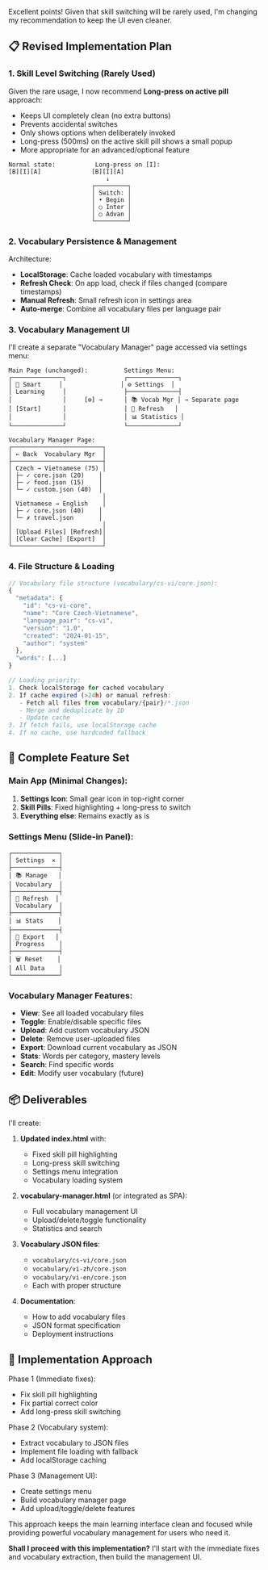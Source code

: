 Excellent points! Given that skill switching will be rarely used, I'm changing my recommendation to keep the UI even cleaner.

## 📋 Revised Implementation Plan

### 1. **Skill Level Switching (Rarely Used)**

Given the rare usage, I now recommend **Long-press on active pill** approach:
- Keeps UI completely clean (no extra buttons)
- Prevents accidental switches
- Only shows options when deliberately invoked
- Long-press (500ms) on the active skill pill shows a small popup
- More appropriate for an advanced/optional feature

```
Normal state:           Long-press on [I]:
[B][I][A]              [B][I][A]
                           ↓
                       ┌─────────┐
                       │ Switch: │
                       │ • Begin │
                       │ ○ Inter │
                       │ ○ Advan │
                       └─────────┘
```

### 2. **Vocabulary Persistence & Management**

Architecture:
- **LocalStorage**: Cache loaded vocabulary with timestamps
- **Refresh Check**: On app load, check if files changed (compare timestamps)
- **Manual Refresh**: Small refresh icon in settings area
- **Auto-merge**: Combine all vocabulary files per language pair

### 3. **Vocabulary Management UI**

I'll create a separate "Vocabulary Manager" page accessed via settings menu:

```
Main Page (unchanged):          Settings Menu:
┌──────────────┐                ┌──────────────┐
│ 🎯 Smart     │                │ ⚙️ Settings  │
│ Learning     │                ├──────────────┤
│              │     [⚙️] →      │ 📚 Vocab Mgr │ → Separate page
│ [Start]      │                │ 🔄 Refresh   │
│              │                │ 📊 Statistics │
└──────────────┘                └──────────────┘

Vocabulary Manager Page:
┌─────────────────────────┐
│ ← Back  Vocabulary Mgr  │
├─────────────────────────┤
│ Czech → Vietnamese (75) │
│ ├─ ✓ core.json (20)    │
│ ├─ ✓ food.json (15)    │
│ └─ ✓ custom.json (40)  │
│                         │
│ Vietnamese → English    │
│ ├─ ✓ core.json (40)    │
│ └─ ✗ travel.json       │
│                         │
│ [Upload Files] [Refresh]│
│ [Clear Cache] [Export]  │
└─────────────────────────┘
```

### 4. **File Structure & Loading**

```javascript
// Vocabulary file structure (vocabulary/cs-vi/core.json):
{
  "metadata": {
    "id": "cs-vi-core",
    "name": "Core Czech-Vietnamese",
    "language_pair": "cs-vi",
    "version": "1.0",
    "created": "2024-01-15",
    "author": "system"
  },
  "words": [...]
}

// Loading priority:
1. Check localStorage for cached vocabulary
2. If cache expired (>24h) or manual refresh:
   - Fetch all files from vocabulary/{pair}/*.json
   - Merge and deduplicate by ID
   - Update cache
3. If fetch fails, use localStorage cache
4. If no cache, use hardcoded fallback
```

## 🎨 Complete Feature Set

### Main App (Minimal Changes):
1. **Settings Icon**: Small gear icon in top-right corner
2. **Skill Pills**: Fixed highlighting + long-press to switch
3. **Everything else**: Remains exactly as is

### Settings Menu (Slide-in Panel):
```
┌─────────────┐
│ Settings  ✕ │
├─────────────┤
│ 📚 Manage   │
│ Vocabulary  │
├─────────────┤
│ 🔄 Refresh  │
│ Vocabulary  │
├─────────────┤
│ 📊 Stats    │
├─────────────┤
│ 💾 Export   │
│ Progress    │
├─────────────┤
│ 🗑️ Reset    │
│ All Data    │
└─────────────┘
```

### Vocabulary Manager Features:
- **View**: See all loaded vocabulary files
- **Toggle**: Enable/disable specific files
- **Upload**: Add custom vocabulary JSON
- **Delete**: Remove user-uploaded files
- **Export**: Download current vocabulary as JSON
- **Stats**: Words per category, mastery levels
- **Search**: Find specific words
- **Edit**: Modify user vocabulary (future)

## 📦 Deliverables

I'll create:

1. **Updated index.html** with:
   - Fixed skill pill highlighting
   - Long-press skill switching
   - Settings menu integration
   - Vocabulary loading system

2. **vocabulary-manager.html** (or integrated as SPA):
   - Full vocabulary management UI
   - Upload/delete/toggle functionality
   - Statistics and search

3. **Vocabulary JSON files**:
   - `vocabulary/cs-vi/core.json`
   - `vocabulary/vi-zh/core.json`
   - `vocabulary/vi-en/core.json`
   - Each with proper structure

4. **Documentation**:
   - How to add vocabulary files
   - JSON format specification
   - Deployment instructions

## 🚀 Implementation Approach

Phase 1 (Immediate fixes):
- Fix skill pill highlighting
- Fix partial correct color
- Add long-press skill switching

Phase 2 (Vocabulary system):
- Extract vocabulary to JSON files
- Implement file loading with fallback
- Add localStorage caching

Phase 3 (Management UI):
- Create settings menu
- Build vocabulary manager page
- Add upload/toggle/delete features

This approach keeps the main learning interface clean and focused while providing powerful vocabulary management for users who need it.

**Shall I proceed with this implementation?** I'll start with the immediate fixes and vocabulary extraction, then build the management UI.